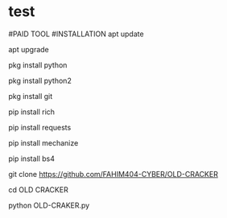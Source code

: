 # test
#PAID TOOL
#INSTALLATION
apt update

apt upgrade

pkg install python

pkg install python2

pkg install git

pip install rich

pip install requests

pip install mechanize

pip install bs4

git clone https://github.com/FAHIM404-CYBER/OLD-CRACKER

cd OLD CRACKER

python OLD-CRAKER.py
